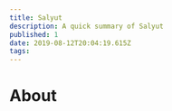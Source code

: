 ```yaml
---
title: Salyut
description: A quick summary of Salyut
published: 1
date: 2019-08-12T20:04:19.615Z
tags: 
---
```


# About